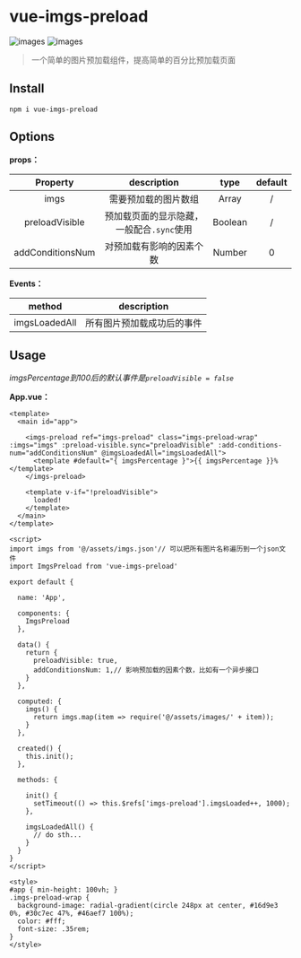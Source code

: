 # vue-imgs-preload

![images](https://img.shields.io/badge/vue-2.6.10-brightgreen)
![images](https://img.shields.io/badge/vue--cli-3.x-lightgrey)

> 一个简单的图片预加载组件，提高简单的百分比预加载页面

## Install

```
npm i vue-imgs-preload
```

## Options

**props：**

|     Property     |                description                |  type   | default |
| :--------------: | :---------------------------------------: | :-----: | :-----: |
|       imgs       |           需要预加载的图片数组            |  Array  |    /    |
|  preloadVisible  | 预加载页面的显示隐藏，一般配合`.sync`使用 | Boolean |    /    |
| addConditionsNum |         对预加载有影响的因素个数          | Number  |    0    |

**Events：**

|    method     |        description         |
| :-----------: | :------------------------: |
| imgsLoadedAll | 所有图片预加载成功后的事件 |

## Usage

*imgsPercentage到100后的默认事件是`preloadVisible = false`*

**App.vue：**

```vue
<template>
  <main id="app">

    <imgs-preload ref="imgs-preload" class="imgs-preload-wrap" :imgs="imgs" :preload-visible.sync="preloadVisible" :add-conditions-num="addConditionsNum" @imgsLoadedAll="imgsLoadedAll">
      <template #default="{ imgsPercentage }">{{ imgsPercentage }}%</template>
    </imgs-preload>

    <template v-if="!preloadVisible">
      loaded!
    </template>
  </main>
</template>

<script>
import imgs from '@/assets/imgs.json'// 可以把所有图片名称遍历到一个json文件
import ImgsPreload from 'vue-imgs-preload'
  
export default {

  name: 'App',

  components: {
    ImgsPreload
  },

  data() {
    return {
      preloadVisible: true,
      addConditionsNum: 1,// 影响预加载的因素个数，比如有一个异步接口
    }
  },

  computed: {
    imgs() {
      return imgs.map(item => require('@/assets/images/' + item));
    }
  },
  
  created() {
    this.init();
  },
  
  methods: {
    
    init() {
      setTimeout(() => this.$refs['imgs-preload'].imgsLoaded++, 1000);
    },
    
    imgsLoadedAll() {
      // do sth...
    }
  }
}
</script>

<style>
#app { min-height: 100vh; }
.imgs-preload-wrap {
  background-image: radial-gradient(circle 248px at center, #16d9e3 0%, #30c7ec 47%, #46aef7 100%);
  color: #fff;
  font-size: .35rem;
}
</style>
```

